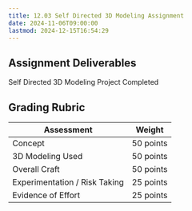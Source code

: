 ```yaml
---
title: 12.03 Self Directed 3D Modeling Assignment
date: 2024-11-06T09:00:00
lastmod: 2024-12-15T16:54:29
---
```


## Assignment Deliverables

Self Directed 3D Modeling Project Completed

## Grading Rubric

<div class="responsive-table-markdown">

| Assessment                    | Weight    |
| ----------------------------- | --------- |
| Concept                       | 50 points |
| 3D Modeling Used              | 50 points |
| Overall Craft                 | 50 points |
| Experimentation / Risk Taking | 25 points |
| Evidence of Effort            | 25 points |

</div>

